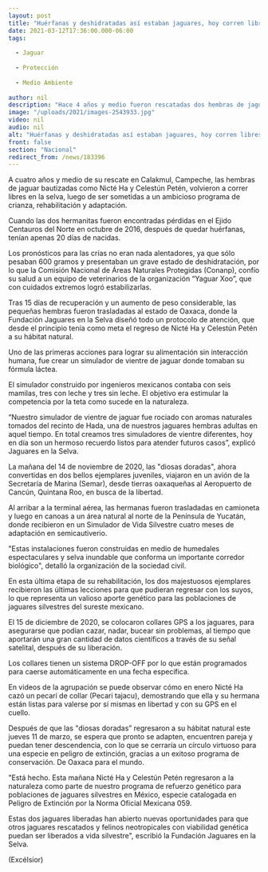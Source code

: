 ```yaml
---
layout: post
title: "Huérfanas y deshidratadas así estaban jaguares, hoy corren libres en la selva"
date: 2021-03-12T17:36:00.000-06:00
tags:
  
  - Jaguar
  
  - Protección
  
  - Medio Ambiente
  
author: nil
description: "Hace 4 años y medio fueron rescatadas dos hembras de jaguar en Calakmul, Campeche; hoy lucen así"
image: "/uploads/2021/images-2543933.jpg"
video: nil
audio: nil
alt: "Huérfanas y deshidratadas así estaban jaguares, hoy corren libres en la selva"
front: false
section: "Nacional"
redirect_from: /news/183396
---
```


A cuatro años y medio de su rescate en Calakmul, Campeche, las hembras de jaguar bautizadas como Nicté Ha y Celestún Petén, volvieron a correr libres en la selva, luego de ser sometidas a un ambicioso programa de crianza, rehabilitación y adaptación.

Cuando las dos hermanitas fueron encontradas pérdidas en el Ejido Centauros del Norte en octubre de 2016, después de quedar huérfanas, tenían apenas 20 días de nacidas.

Los pronósticos para las crías no eran nada alentadores, ya que sólo pesaban 600 gramos y presentaban un grave estado de deshidratación, por lo que la Comisión Nacional de Áreas Naturales Protegidas (Conanp), confío su salud a un equipo de veterinarios de la organización “Yaguar Xoo”, que con cuidados extremos logró estabilizarlas.

Tras 15 días de recuperación y un aumento de peso considerable, las pequeñas hembras fueron trasladadas al estado de Oaxaca, donde la Fundación Jaguares en la Selva diseñó todo un protocolo de atención, que desde el principio tenía como meta el regreso de Nicté Ha y Celestún Petén a su hábitat natural.

Uno de las primeras acciones para lograr su alimentación sin interacción humana, fue crear un simulador de vientre de jaguar donde tomaban su fórmula láctea.

El simulador construido por ingenieros mexicanos contaba con seis mamilas, tres con leche y tres sin leche. El objetivo era estimular la competencia por la teta como sucede en la naturaleza.

“Nuestro simulador de vientre de jaguar fue rociado con aromas naturales tomados del recinto de Hada, una de nuestros jaguares hembras adultas en aquel tiempo. En total creamos tres simuladores de vientre diferentes, hoy en día son un hermoso recuerdo listos para atender futuros casos”, explicó Jaguares en la Selva.

La mañana del 14 de noviembre de 2020, las "diosas doradas", ahora convertidas en dos bellos ejemplares juveniles, viajaron en un avión de la Secretaría de Marina (Semar), desde tierras oaxaqueñas al Aeropuerto de Cancún, Quintana Roo, en busca de la libertad.

Al arribar a la terminal aérea, las hermanas fueron trasladadas en camioneta y luego en canoas a un área natural al norte de la Península de Yucatán, donde recibieron en un Simulador de Vida Silvestre cuatro meses de adaptación en semicautiverio.

"Estas instalaciones fueron construidas en medio de humedales espectaculares y selva inundable que conforma un importante corredor biológico", detalló la organización de la sociedad civil.

En esta última etapa de su rehabilitación, los dos majestuosos ejemplares recibieron las últimas lecciones para que pudieran regresar con los suyos, lo que representa un valioso aporte genético para las poblaciones de jaguares silvestres del sureste mexicano.

El 15 de diciembre de 2020, se colocaron collares GPS a los jaguares, para asegurarse que podían cazar, nadar, bucear sin problemas, al tiempo que aportarán una gran cantidad de datos científicos a través de su señal satelital, después de su liberación.

Los collares tienen un sistema DROP-OFF por lo que están programados para caerse automáticamente en una fecha específica.

En videos de la agrupación se puede observar cómo en enero Nicté Ha cazó un pecarí de collar (Pecari tajacu), demostrando que ella y su hermana están listas para valerse por sí mismas en libertad y con su GPS en el cuello.

Después de que las "diosas doradas” regresaron a su hábitat natural este jueves 11 de marzo, se espera que pronto se adapten, encuentren pareja y puedan tener descendencia, con lo que se cerraría un círculo virtuoso para una especie en peligro de extinción, gracias a un exitoso programa de conservación. De Oaxaca para el mundo.

"Está hecho. Esta mañana Nicté Ha y Celestún Petén regresaron a la naturaleza como parte de nuestro programa de refuerzo genético para poblaciones de jaguares silvestres en México, especie catalogada en Peligro de Extinción por la Norma Oficial Mexicana 059.

Estas dos jaguares liberadas han abierto nuevas oportunidades para que otros jaguares rescatados y felinos neotropicales con viabilidad genética puedan ser liberados a vida silvestre", escribió la Fundación Jaguares en la Selva.

(Excélsior)